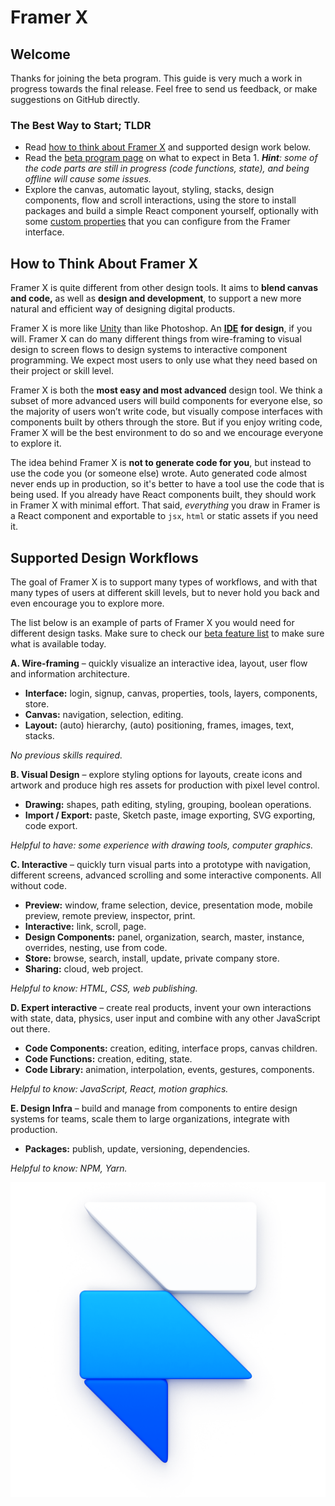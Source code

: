 # Framer X

## Welcome

Thanks for joining the beta program. This guide is very much a work in progress towards the final release. Feel free to send us feedback, or make suggestions on GitHub directly.

### The Best Way to Start; TLDR

* Read [how to think about Framer X](https://framer.gitbook.io/framer/#how-to-think-about-framer-x) and supported design work below.
* Read the [beta program page](introduction/beta.md) on what to expect in Beta 1. _**Hint**: some of the code parts are still in progress \(code functions, state\), and being offline will cause some issues._
* Explore the canvas, automatic layout, styling, stacks, design components, flow and scroll interactions, using the store to install packages and build a simple React component yourself, optionally with some [custom properties](application/components.md#adding-framer-interface-for-props) that you can configure from the Framer interface.

## How to Think About Framer X

Framer X is quite different from other design tools. It aims to **blend canvas and code,** as well as **design and development**, to support a new more natural and efficient way of designing digital products.

Framer X is more like [Unity](https://unity3d.com/unity/editor) than like Photoshop. An [**IDE**](https://en.wikipedia.org/wiki/Integrated_development_environment) **for design**, if you will. Framer X can do many different things from wire-framing to visual design to screen flows to design systems to interactive component programming. We expect most users to only use what they need based on their project or skill level.

Framer X is both the **most easy and most advanced** design tool. We think a subset of more advanced users will build components for everyone else, so the majority of users won’t write code, but visually compose interfaces with components built by others through the store. But if you enjoy writing code, Framer X will be the best environment to do so and we encourage everyone to explore it.

The idea behind Framer X is **not to generate code for you**, but instead to use the code you \(or someone else\) wrote. Auto generated code almost never ends up in production, so it's better to have a tool use the code that is being used. If you already have React components built, they should work in Framer X with minimal effort. That said, _everything_ you draw in Framer is a React component and exportable to `jsx`, `html` or static assets if you need it.

## Supported Design Workflows

The goal of Framer X is to support many types of workflows, and with that many types of users at different skill levels, but to never hold you back and even encourage you to explore more.

The list below is an example of parts of Framer X you would need for different design tasks. Make sure to check our [beta feature list](introduction/beta.md#beta-features) to make sure what is available today.

**A. Wire-framing**  – quickly visualize an interactive idea, layout, user flow and information architecture.

* **Interface:** login, signup, canvas, properties, tools, layers, components, store.
* **Canvas:** navigation, selection, editing.
* **Layout:** \(auto\) hierarchy, \(auto\) positioning, frames, images, text, stacks.

_No previous skills required._

**B. Visual Design** – explore styling options for layouts, create icons and artwork and produce high res assets for production with pixel level control.

* **Drawing:** shapes, path editing, styling, grouping, boolean operations.
* **Import / Export:** paste, Sketch paste, image exporting, SVG exporting, code export.

_Helpful to have: some experience with drawing tools, computer graphics._

**C. Interactive** – quickly turn visual parts into a prototype with navigation, different screens, advanced scrolling and some interactive components. All without code.

* **Preview:** window, frame selection, device, presentation mode, mobile preview, remote preview, inspector, print.
* **Interactive:** link, scroll, page.
* **Design Components:** panel, organization, search, master, instance, overrides, nesting, use from code.
* **Store:** browse, search, install, update, private company store.
* **Sharing:** cloud, web project.

_Helpful to know: HTML, CSS, web publishing._

**D. Expert interactive** – create real products, invent your own interactions with state, data, physics, user input and combine with any other JavaScript out there.

* **Code Components:** creation, editing, interface props, canvas children.
* **Code Functions:** creation, editing, state.
* **Code Library:** animation, interpolation, events, gestures, components.

_Helpful to know: JavaScript, React, motion graphics._

**E. Design Infra** – build and manage from components to entire design systems for teams, scale them to large organizations, integrate with production.

* **Packages:** publish, update, versioning, dependencies.

_Helpful to know: NPM, Yarn._



![](.gitbook/assets/framer%20%281%29.png)



